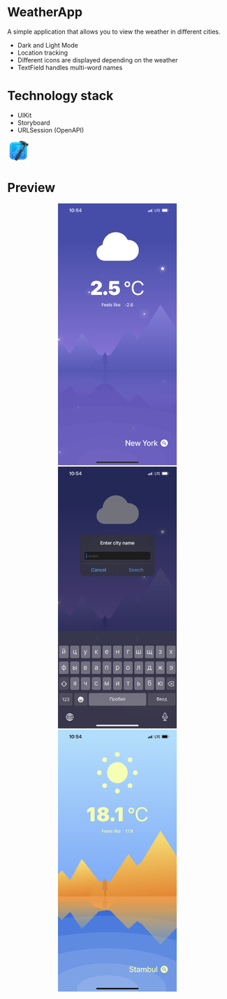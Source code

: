 # WeatherApp

A simple application that allows you to view the weather in different cities.

- Dark and Light Mode
- Location tracking
- Different icons are displayed depending on the weather
- TextField handles multi-word names


# Technology stack

- UIKit
- Storyboard
- URLSession (OpenAPI)
<img src="https://github.com/devicons/devicon/blob/master/icons/xcode/xcode-original.svg" title="Xcode" alt="Xcode" height="50"/>



# Preview
<div align="center">
<img src="Weather/PreviewContent/darkMode.PNG" height="598" width="272" alt="darkNode">
<img src="Weather/PreviewContent/textField.PNG" height="598" width="272" alt="textField">
<img src="Weather/PreviewContent/lightMode.PNG"height="598" width="272" alt="lightMode">
</div>
